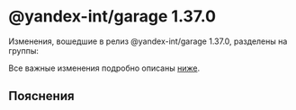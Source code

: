# @yandex-int/garage 1.37.0

<!-- ЧЕЛОВЕЧЕСКОЕ ВСТУПЛЕНИЕ -->

Изменения, вошедшие в релиз @yandex-int/garage 1.37.0, разделены на группы:

Все важные изменения подробно описаны [ниже](#Пояснения).

## Пояснения

